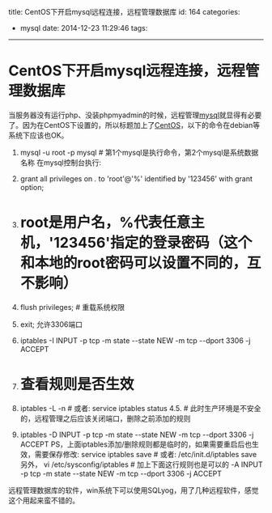 title: CentOS下开启mysql远程连接，远程管理数据库
id: 164
categories:
  - mysql
date: 2014-12-23 11:29:46
tags:
---

# CentOS下开启mysql远程连接，远程管理数据库

<div>

当服务器没有运行php、没装phpmyadmin的时候，远程管理[mysql](http://www.fantxi.com/blog/tag/mysql/ "mysql")就显得有必要了。因为在CentOS下设置的，所以标题加上了[CentOS](http://www.fantxi.com/blog/tag/CentOS/ "CentOS")，以下的命令在debian等系统下应该也OK。

1.  mysql -u root -p mysql # 第1个mysql是执行命令，第2个mysql是系统数据名称
在mysql控制台执行:

1.  grant all privileges on *.* to 'root'@'%' identified by '123456' with grant option;
2.  # root是用户名，%代表任意主机，'123456'指定的登录密码（这个和本地的root密码可以设置不同的，互不影响）
3.  flush privileges; # 重载系统权限
4.  exit;
允许3306端口

1.  iptables -I INPUT -p tcp -m state --state NEW -m tcp --dport 3306 -j ACCEPT
2.  # 查看规则是否生效
3.  iptables -L -n # 或者: service iptables status
4.5.  # 此时生产环境是不安全的，远程管理之后应该关闭端口，删除之前添加的规则
6.  iptables -D INPUT -p tcp -m state --state NEW -m tcp --dport 3306 -j ACCEPT
PS，上面iptables添加/删除规则都是临时的，如果需要重启后也生效，需要保存修改:
service iptables save # 或者: /etc/init.d/iptables save
另外，
vi /etc/sysconfig/iptables # 加上下面这行规则也是可以的
-A INPUT -p tcp -m state --state NEW -m tcp --dport 3306 -j ACCEPT

远程管理数据库的软件，win系统下可以使用SQLyog，用了几种远程软件，感觉这个用起来蛮不错的。

</div>
